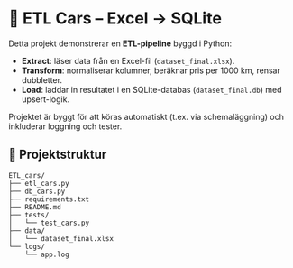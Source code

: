 # 🚗 ETL Cars – Excel → SQLite

Detta projekt demonstrerar en **ETL-pipeline** byggd i Python:
- **Extract**: läser data från en Excel-fil (`dataset_final.xlsx`).
- **Transform**: normaliserar kolumner, beräknar pris per 1000 km, rensar dubbletter.
- **Load**: laddar in resultatet i en SQLite-databas (`dataset_final.db`) med upsert-logik.

Projektet är byggt för att köras automatiskt (t.ex. via schemaläggning) och inkluderar loggning och tester.

## 📂 Projektstruktur

```
ETL_cars/
├── etl_cars.py
├── db_cars.py
├── requirements.txt
├── README.md
├── tests/
│   └── test_cars.py
├── data/
│   └── dataset_final.xlsx
└── logs/
    └── app.log
```
